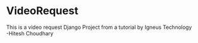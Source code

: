 # VideoRequest

This is a video request Django Project from a tutorial by Igneus Technology -Hitesh Choudhary
